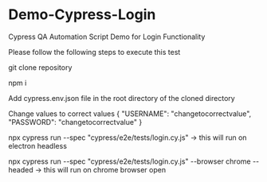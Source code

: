 # Demo-Cypress-Login

Cypress QA Automation Script Demo for Login Functionality

Please follow the following steps to execute this test

git clone repository

npm i

Add cypress.env.json file in the root directory of the cloned directory

Change values to correct values 
{ 
"USERNAME": "changetocorrectvalue", 
"PASSWORD": "changetocorrectvalue" 
}

npx cypress run --spec "cypress/e2e/tests/login.cy.js" -> this will run on electron headless

npx cypress run --spec "cypress/e2e/tests/login.cy.js" --browser chrome --headed -> this will run on chrome browser open
